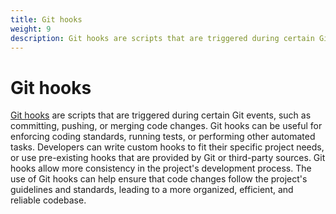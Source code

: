 ```yaml
---
title: Git hooks
weight: 9
description: Git hooks are scripts that are triggered during certain Git events, such as committing, pushing, or merging code changes.
---
```


# Git hooks

[Git hooks](https://git-scm.com/book/en/v2/Customizing-Git-Git-Hooks) are scripts that are triggered during certain Git events, such as committing, pushing, or merging code changes. Git hooks can be useful for enforcing coding standards, running tests, or performing other automated tasks. Developers can write custom hooks to fit their specific project needs, or use pre-existing hooks that are provided by Git or third-party sources. Git hooks allow more consistency in the project's development process. The use of Git hooks can help ensure that code changes follow the project's guidelines and standards, leading to a more organized, efficient, and reliable codebase.
